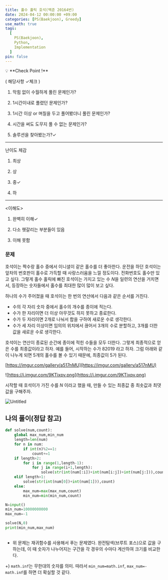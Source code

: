 ```yaml
---
title: 홀수 홀릭 호석(백준 20164번)
date: 2024-04-12 00:00:00 +09:00
categories: [PS(Baekjoon), Greedy]
use_math: true
tags:
  [
    PS(Baekjoon),
    Python,
    Implementation
  ]
pin: false
---
```


<aside>
💡 **Check Point !**

( 해당사항 ✓체크 )

1. 막힘 없이 수월하게 풀린 문제인가?

2. 1시간이내로 풀렸던 문제인가?

3. 1시간 이상 or 며칠을 두고 풀어봤더니 풀린 문제인가?

4. 시간을 써도 도무지 풀 수 없는 문제인가?

5. 솔루션을 찾아봤는가?✓ 

---

난이도 체감

1. 최상

2. 상

3. 중✓

4. 하

---

<이해도>

1. 완벽히 이해✓

2. 다소 헷갈리는 부분들이 있음

3. 이해 못함

</aside>

### 문제

호석이는 짝수랑 홀수 중에서 이니셜이 같은 홀수를 더 좋아한다. 운전을 하던 호석이는 앞차의 번호판이 홀수로 가득할 때 사랑스러움을 느낄 정도이다. 전화번호도 홀수만 있고 싶다. 그렇게 홀수 홀릭에 빠진 호석이는 가지고 있는 수 *N*을 일련의 연산을 거치면서, 등장하는 숫자들에서 홀수를 최대한 많이 많이 보고 싶다.

하나의 수가 주어졌을 때 호석이는 한 번의 연산에서 다음과 같은 순서를 거친다.

- 수의 각 자리 숫자 중에서 홀수의 개수를 종이에 적는다.
- 수가 한 자리이면 더 이상 아무것도 하지 못하고 종료한다.
- 수가 두 자리이면 2개로 나눠서 합을 구하여 새로운 수로 생각한다.
- 수가 세 자리 이상이면 임의의 위치에서 끊어서 3개의 수로 분할하고, 3개를 더한 값을 새로운 수로 생각한다.

호석이는 연산이 종료된 순간에 종이에 적힌 수들을 모두 더한다. 그렇게 최종적으로 얻은 수를 최종값이라고 하자. 예를 들어, 시작하는 수가 82019 라고 하자. 그럼 아래와 같이 나누게 되면 5개의 홀수를 볼 수 있기 때문에, 최종값이 5가 된다.

[https://imgur.com/gallery/a517nMU](https://imgur.com/gallery/a517nMU)

![https://i.imgur.com/9KTixpv.png](https://i.imgur.com/9KTixpv.png)

시작할 때 호석이가 가진 수를 *N* 이라고 했을 때, 만들 수 있는 최종값 중 최솟값과 최댓값을 구해주자.

![Untitled](https://github.com/gihuni99/gihuni99.github.io/assets/90080065/1b7e7612-ccc1-41a7-b784-781bf8acb4ae)

## 나의 풀이(정답 참고)

```python
def solve(num,count):
    global max_num,min_num
    length=len(num)
    for n in num:
        if int(n)%2==1:
            count+=1
    if length>2:
        for i in range(1,length-1):
            for j in range(i+1,length):
                solve(str(int(num[:i])+int(num[i:j])+int(num[j:])),count)
    elif length>1:
        solve(str(int(num[0])+int(num[1])),count)
    else:
        max_num=max(max_num,count)
        min_num=min(min_num,count)

N=input()
min_num=10000000000
max_num=-1

solve(N,0)
print(min_num,max_num)
        
```

- 위 문제는 재귀함수를 사용해서 푸는 문제였다. 완전탐색(브루트 포스)으로 값을 구하는데, 이 때 숫자가 나누어지는 구간을 각 경우의 수마다 계산하여 크기를 비교한다.

+) `math.inf`는 무한대의 숫자를 의미. 따라서 `min_num=math.inf`, `max_num=-math.inf`를 하면 더 확실할 것 같다.